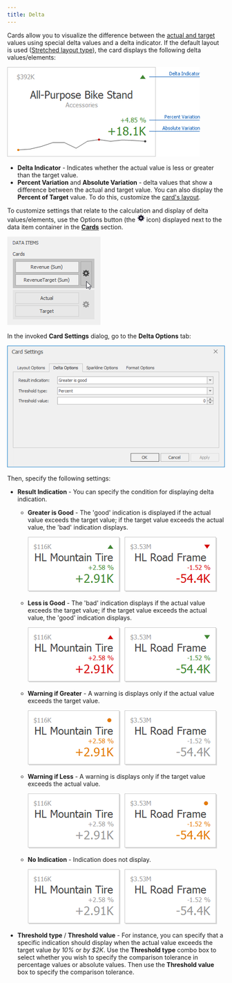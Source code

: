 ```yaml
---
title: Delta
---
```

Cards allow you to visualize the difference between the [actual and target](../../../../../dashboard-for-desktop/articles/dashboard-designer/designing-dashboard-items/cards/providing-data.md) values using special delta values and a delta indicator. If the default layout is used ([Stretched layout type](../../../../../dashboard-for-desktop/articles/dashboard-designer/designing-dashboard-items/cards/layout.md)), the card displays the following delta values/elements:

![Card_StretchedLayout_OnlyDeltaElements](../../../../images/Img128177.png)
* **Delta Indicator** - Indicates whether the actual value is less or greater than the target value.
* **Percent Variation** and **Absolute Variation** - delta values that show a difference between the actual and target value. You can also display the **Percent of Target** value. To do this, customize the [card's layout](../../../../../dashboard-for-desktop/articles/dashboard-designer/designing-dashboard-items/cards/layout.md).

To customize settings that relate to the calculation and display of delta values/elements, use the Options button (the ![DataItemsArea_OptionsButton](../../../../images/Img20167.png) icon) displayed next to the data item container in the **[Cards](../../../../../dashboard-for-desktop/articles/dashboard-designer/designing-dashboard-items/cards/providing-data.md)** section.

![Cards_DeltaOptions_OptionsButton](../../../../images/Img19985.png)

In the invoked **Card Settings** dialog, go to the **Delta Options** tab:

![CardSettings_DeltaOptionsTab](../../../../images/Img128288.png)

Then, specify the following settings:
* **Result Indication** - 
	You can specify the condition for displaying delta indication.
	* **Greater is Good** - The 'good' indication is displayed if the actual value exceeds the target value; if the target value exceeds the actual value, the 'bad' indication displays.
		
		![Card_GreaterIsGood](../../../../images/Img128178.png)
	* **Less is Good** - The 'bad' indication displays if the actual value exceeds the target value; if the target value exceeds the actual value, the 'good' indication displays.
		
		![Card_LessIsGood](../../../../images/Img128179.png)
	* **Warning if Greater** - A warning is displays only if the actual value exceeds the target value.
		
		![Card_WarningIfGreater](../../../../images/Img128180.png)
	* **Warning if Less** - A warning is displays only if the target value exceeds the actual value.
		
		![Card_WarningIfLess](../../../../images/Img128181.png)
	* **No Indication** - Indication does not display.
		
		![Card_NoIndication](../../../../images/Img128182.png)
* **Threshold type** / **Threshold value** - 
	For instance, you can specify that a specific indication should display when the actual value exceeds the target value _by 10%_ or _by $2K_. Use the **Threshold type** combo box to select whether you wish to specify the comparison tolerance in percentage values or absolute values. Then use the **Threshold value** box to specify the comparison tolerance.